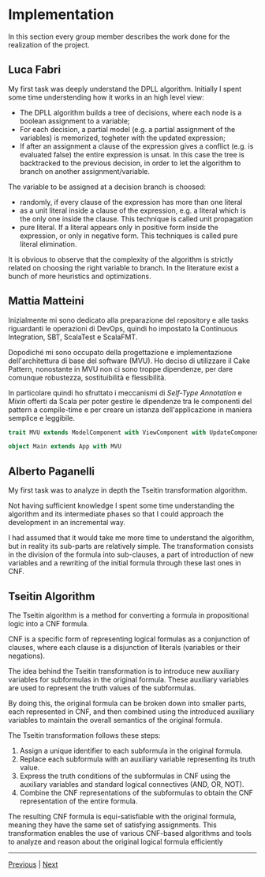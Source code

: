 # Implementation

In this section every group member describes the work done for the realization of the project.

## Luca Fabri

My first task was deeply understand the DPLL algorithm. Initially I spent some time understending how it works in an high level view: 

- The DPLL algorithm builds a tree of decisions, where each node is a boolean assignment to a variable;
- For each decision, a partial model (e.g. a partial assignment of the variables) is memorized, togheter with the updated expression;
- If after an assignment a clause of the expression gives a conflict (e.g. is evaluated false) the entire expression is unsat. In this case the tree is backtracked to the previous decision, in order to let the algorithm to branch on another assignment/variable.

The variable to be assigned at a decision branch is choosed:
- randomly, if every clause of the expression has more than one literal
- as a unit literal inside a clause of the expression, e.g. a literal which is the only one inside the clause. This technique is called unit propagation
- pure literal. If a literal appears only in positive form inside the expression, or only in negative form. This techniques is called pure literal elimination.

It is obvious to observe that the complexity of the algorithm is strictly related on choosing the right variable to branch. In the literature exist a bunch of more heuristics and optimizations.


## Mattia Matteini

Inizialmente mi sono dedicato alla preparazione del repository e
alle tasks riguardanti le operazioni di DevOps, quindi ho impostato la Continuous Integration,
SBT, ScalaTest e ScalaFMT.

Dopodiché mi sono occupato della progettazione e implementazione dell'architettura di base del software (MVU).
Ho deciso di utilizzare il Cake Pattern, nonostante in MVU non ci sono troppe dipendenze, per dare comunque robustezza, sostituibilità e flessibilità.

In particolare quindi ho sfruttato i meccanismi di _Self-Type Annotation_ e _Mixin_ offerti da Scala per poter 
gestire le dipendenze tra le componenti del pattern a compile-time e per creare un istanza dell'applicazione in maniera semplice e leggibile.

```scala
trait MVU extends ModelComponent with ViewComponent with UpdateComponent

object Main extends App with MVU
```

## Alberto Paganelli

My first task was to analyze in depth the Tseitin transformation algorithm. 

Not having sufficient knowledge I spent some time understanding the algorithm and its intermediate phases so that I could approach the development in an incremental way.

I had assumed that it would take me more time to understand the algorithm, but in reality its sub-parts are relatively simple. The transformation consists in the division of the formula into sub-clauses, a part of introduction of new variables and a rewriting of the initial formula through these last ones in CNF.

## Tseitin Algorithm
The Tseitin algorithm is a method for converting a formula in propositional logic into a CNF formula.

CNF is a specific form of representing logical formulas as a conjunction of clauses, where each clause is a disjunction of literals (variables or their negations).

The idea behind the Tseitin transformation is to introduce new auxiliary variables for subformulas in the original formula. These auxiliary variables are used to represent the truth values of the subformulas. 

By doing this, the original formula can be broken down into smaller parts, each represented in CNF, and then combined using the introduced auxiliary variables to maintain the overall semantics of the original formula.

The Tseitin transformation follows these steps:

1. Assign a unique identifier to each subformula in the original formula.
2. Replace each subformula with an auxiliary variable representing its truth value.
3. Express the truth conditions of the subformulas in CNF using the auxiliary variables and standard logical connectives (AND, OR, NOT).
4. Combine the CNF representations of the subformulas to obtain the CNF representation of the entire formula.

The resulting CNF formula is equi-satisfiable with the original formula, meaning they have the same set of satisfying assignments. This transformation enables the use of various CNF-based algorithms and tools to analyze and reason about the original logical formula efficiently


---
[Previous](4-detailed-design.md) | [Next](6-retrospective.md)
